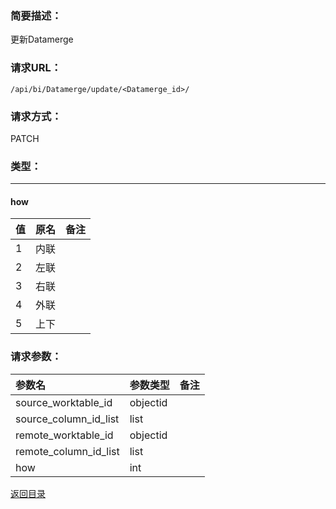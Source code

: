 ### **简要描述：**

更新Datamerge

### **请求URL：**

`/api/bi/Datamerge/update/<Datamerge_id>/`

### **请求方式：**

PATCH

### **类型：**

---
#### how
|值|原名|备注|
|:--|:--|:--|
|1|内联||
|2|左联||
|3|右联||
|4|外联||
|5|上下||


### **请求参数：**

|参数名|参数类型|备注|
|:--|:--|:--|
|source_worktable_id|objectid||
|source_column_id_list|list||
|remote_worktable_id|objectid||
|remote_column_id_list|list||
|how|int||

[返回目录](../base.md)